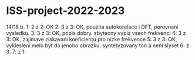 # ISS-project-2022-2023
14/18 b.
1: 2 z 2: OK
2: 3 z 3: OK, pouzita autokorelace i DFT, porovnani vysledku.
3: 3 z 3: OK, popis dobry. zbytecny vypis vsech frekvenci
4: 3 z 3: OK, zajimave ziskavani koeficientu pro nizke frekvence
5: 3 z 3: OK, vyklesleni melo byt do jenoho obrazku, syntetyzovany ton a neni slyset
6:  z 3:
7:  z 1:
